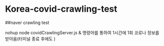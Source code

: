 # Korea-covid-crawling-test
##naver crawling test

nohup node covidCrawlingServer.js & 명령어를 통하여 1시간에 1회 코로나 정보를 받아옴(터미널 종료 후에도 )

